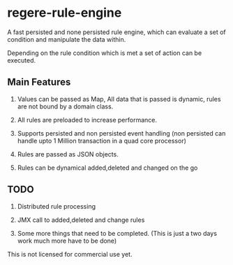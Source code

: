 regere-rule-engine
==================

A fast persisted and none persisted rule engine, which can evaluate a set of condition and manipulate the data within.

Depending on the rule condition which is met a set of action can be executed.

 Main Features
 -------------

 1) Values can be passed as Map, All data that is passed is dynamic, rules are not bound by a domain class.

 2) All rules are preloaded to increase performance.

 3) Supports persisted and non persisted event handling (non persisted can handle upto 1 Million transaction in a quad core processor)

 4) Rules are passed as JSON objects.

 5) Rules can be dynamical added,deleted and changed on the go




 TODO
 -----
 1) Distributed rule processing

 2) JMX call to added,deleted and change rules

 3) Some more things that need to be completed. (This is just a two days work much more have to be done)


 This is not licensed for commercial use yet.